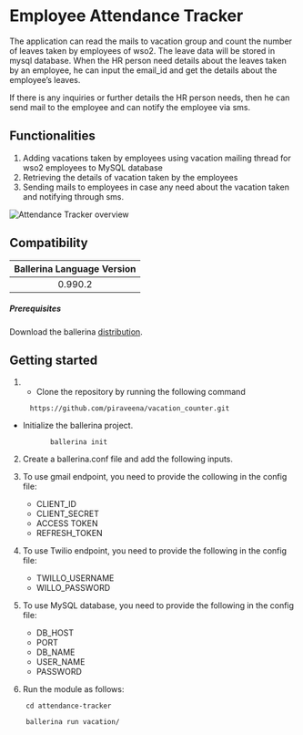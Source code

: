 # Employee Attendance Tracker  
The application can read the mails to vacation group and count the number of leaves taken by employees of wso2. The leave data will be stored in mysql database. When the HR person need details about the leaves taken by an employee, he can input the email_id and get the details about the employee’s leaves. 

If there is any inquiries or further details the HR person needs, then he can send mail to the employee and can notify the employee via sms.

## Functionalities
1. Adding vacations taken by employees using vacation mailing thread for wso2 employees to MySQL database
2. Retrieving the details of vacation taken by the employees
3. Sending mails to employees in case any need about the vacation taken and notifying through sms.

![Attendance Tracker overview ](attendance-tracker/resources/overview_diagram.jpg)

## Compatibility

| Ballerina Language Version  |
|:---------------------------:|
| 0.990.2                     |

##### Prerequisites
Download the ballerina [distribution](https://ballerinalang.org/downloads/).

## Getting started

1.  * Clone the repository by running the following command

         
   ```shell
     	https://github.com/piraveena/vacation_counter.git
   ```
 
   * Initialize the ballerina project.
    
  ```shell
         	ballerina init
  ```


2. Create a ballerina.conf file and add the following inputs.

3.  To use gmail endpoint, you need to provide the collowing in the config file:
    - CLIENT_ID
    - CLIENT_SECRET
    - ACCESS TOKEN
    - REFRESH_TOKEN

4.  To use Twilio endpoint, you need to provide the following in the config file:

       - TWILLO_USERNAME
       - WILLO_PASSWORD
       
5.  To use MySQL database, you need to provide the following in the config file:

       - DB_HOST
       - PORT
       - DB_NAME
       - USER_NAME
       - PASSWORD



7. Run the module as follows:
```ballerina
	cd attendance-tracker
```
	

```ballerina
	ballerina run vacation/
```
